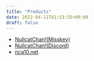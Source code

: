 ```yaml
---
title: "Products"
date: 2022-04-11T01:53:55+09:00
draft: false
---
```


- [NullcatChan!(Misskey)](/chan/misskey)
- [NullcatChan!(Discord)](/chan/discord/)
- [nca10.net](https://nca10.net)
